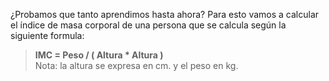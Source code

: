 ¿Probamos que tanto aprendimos hasta ahora?
Para esto vamos a calcular el índice de masa corporal de una persona que se calcula según la siguiente formula:<br>
> **IMC = Peso / ( Altura * Altura )**<br>
Nota: la altura se expresa en cm. y el peso en kg.